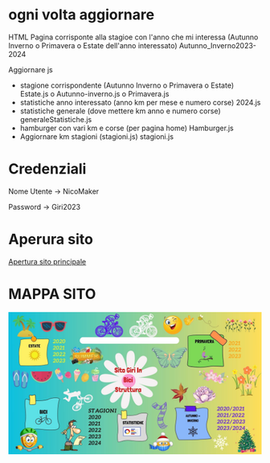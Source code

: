 <h1>ogni volta aggiornare </h1>

<p> HTML Pagina corrisponte alla stagioe con l'anno che mi interessa (Autunno Inverno o Primavera o Estate dell'anno interessato)
    Autunno_Inverno2023-2024
</p>

<p> Aggiornare js 
    <ul>
    <li> stagione corrispondente (Autunno Inverno o Primavera o Estate) Estate.js o Autunno-inverno.js o Primavera.js</li>
    <li> statistiche anno interessato (anno km per mese e numero corse) 2024.js</li>  
    <li> statistiche generale (dove mettere km anno e numero corse) generaleStatistiche.js</li>  
    <li>hamburger con vari km e corse (per pagina home) Hamburger.js</li>
    <li> Aggiornare km stagioni (stagioni.js) stagioni.js</li>
</ul></p>

<h1> Credenziali </h1>

<p>Nome Utente -> NicoMaker</p>
<p>Password -> Giri2023</P>

<h1>Aperura sito </h1>
<a href="https://giri-in-bici.netlify.app/" target = "_blank">Apertura sito principale</a>

<h1>MAPPA SITO </h1>

<img src="About_US/Mappa.jpg">
